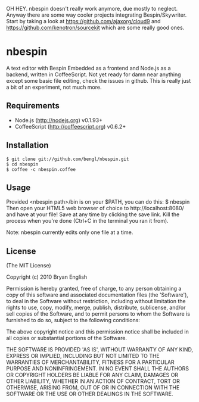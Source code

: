 OH HEY.  nbespin doesn't really work anymore, due mostly to neglect.  Anyway there are some way cooler projects integrating Bespin/Skywriter.  Start by taking a look at https://github.com/ajaxorg/cloud9 and https://github.com/kenotron/sourcekit which are some really good ones.

nbespin
=======

A text editor with Bespin Embedded as a frontend and Node.js as a backend, written in CoffeeScript.  Not yet ready for damn near anything except some basic file editing, check the issues in github.  This is really just a bit of an experiment, not much more.

Requirements
------------
 * Node.js (http://nodejs.org) v0.1.93+
 * CoffeeScript (http://coffeescript.org) v0.6.2+

Installation
------------
	$ git clone git://github.com/bengl/nbespin.git
	$ cd nbespin
	$ coffee -c nbespin.coffee

Usage
-----
Provided &lt;nbespin path&gt;/bin is on your $PATH, you can do this:
	$ nbespin <file>
Then open your HTML5 web browser of choice to http://localhost:8080/ and have at your file!  Save at any time by clicking the save link.  Kill the process when you're done (Ctrl+C in the terminal you ran it from).

Note: nbespin currently edits only one file at a time.

License
-------
(The MIT License)

Copyright (c) 2010 Bryan English

Permission is hereby granted, free of charge, to any person obtaining a copy of this software and associated documentation files (the 'Software'), to deal in the Software without restriction, including without limitation the rights to use, copy, modify, merge, publish, distribute, sublicense, and/or sell copies of the Software, and to permit persons to whom the Software is furnished to do so, subject to the following conditions:

The above copyright notice and this permission notice shall be included in all copies or substantial portions of the Software.

THE SOFTWARE IS PROVIDED 'AS IS', WITHOUT WARRANTY OF ANY KIND, EXPRESS OR IMPLIED, INCLUDING BUT NOT LIMITED TO THE WARRANTIES OF MERCHANTABILITY, FITNESS FOR A PARTICULAR PURPOSE AND NONINFRINGEMENT. IN NO EVENT SHALL THE AUTHORS OR COPYRIGHT HOLDERS BE LIABLE FOR ANY CLAIM, DAMAGES OR OTHER LIABILITY, WHETHER IN AN ACTION OF CONTRACT, TORT OR OTHERWISE, ARISING FROM, OUT OF OR IN CONNECTION WITH THE SOFTWARE OR THE USE OR OTHER DEALINGS IN THE SOFTWARE.